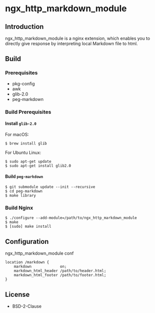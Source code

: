 # ngx_http_markdown_module

## Introduction

ngx_http_markdown_module is a nginx extension,
which enables you to directly give response
by interpreting local Markdown file to html.

## Build

### Prerequisites

* pkg-config
* awk
* glib-2.0
* peg-markdown

### Build Prerequisites

#### Install `glib-2.0`

For macOS:

```
$ brew install glib
```

For Ubuntu Linux:

```
$ sudo apt-get update
$ sudo apt-get install glib2.0
```

#### Build `peg-markdown`

```
$ git submodule update --init --recursive
$ cd peg-markdown
$ make library
```

### Build Nginx

```
$ ./configure --add-module=/path/to/ngx_http_markdown_module
$ make
$ [sudo] make install
```

## Configuration

ngx_http_markdown_module conf 

```
location /markdown {  
    markdown             on;  
    markdown_html_header /path/to/header.html;  
    markdown_html_footer /path/to/footer.html;  
}
```

## License

* BSD-2-Clause
